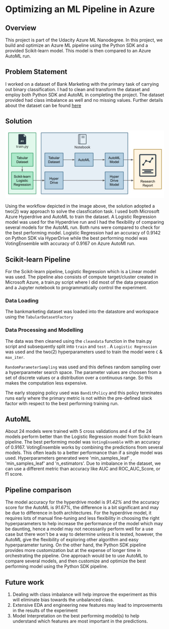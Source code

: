 # Optimizing an ML Pipeline in Azure

## Overview
This project is part of the Udacity Azure ML Nanodegree.
In this project, we build and optimize an Azure ML pipeline using the Python SDK and a provided Scikit-learn model.
This model is then compared to an Azure AutoML run.


## Problem Statement
I worked on a dataset of Bank Marketing with the primary task of carrying out binary classification. I had to clean and transform the dataset 
and employ both Python SDK and AutoML in completing the project. The dataset provided had class imbalance as well and no missing values. 
Further details about the dataset can be found <a href='https://archive.ics.uci.edu/ml/datasets/Bank+Marketing'>here</a>

## Solution

![](https://github.com/ObinnaIheanachor/nd00333_AZMLND_Optimizing_a_Pipeline_in_Azure-Starter-Files/blob/main/Archietecture.jpg)

Using the workflow depicted in the image above, the solution adopted a two(2) way approach to solve the classfication task. I used both Microsoft Azure Hyperdrive and AutoML to train the dataset. A Logistic Regression model was used for the Hyperdrive run and I had the flexibility of comparing several models for the AutoML run. Both runs were compared to check for the best performing model.
Logistic Regression had an accuracy of 0.9142 on Python SDK via HyperDrive while the best performing model was VotingEnsemble with accuracy of 0.9167 on Azure AutoMl run.

## Scikit-learn Pipeline

For the Scikit-learn pipeline, Logistic Regression which is a Linear model was used. The pipeline also consists of compute target/cluster created in Microsoft Azure, a train.py script where I did most of the data preparation and a Jupyter notebook to programmatically control the experiment.

### Data Loading
The bankmarketing dataset was loaded into the datastore and workspace using the `TabularDatasetFactory`

### Data Processing and Modelling

The data was then cleaned using the `cleandata` function in the train.py script and subsequently split into `train` and `test` . A `Logistic Regression` was used and the two(2) hyperparameters used to train the model were `C` & `max_iter`. 

`RandomParameterSampling` was used and this defines random sampling over a hyperparameter search space. The parameter values are choosen from a set of discrete values or a distribution over a continuous range. So this makes the computation less expensive.

The early stopping policy used was `BanditPolicy` and this policy terminates runs early where the primary metric is not within the pre-defined slack factor with respect to the best performing training run.

## AutoML

About 24 models were trained with 5 cross validations and 4 of the 24 models perform better than the Logistic Regression model from Scikit-learn pipeline. The best performing model was `VotingEnsemble` with an accuracy of 0.9167. VotingEnsemble works by combining the predictions from several models. This often leads to a better performance than if a single model was used.
Hyperparameters generated were 'min_samples_leaf' ,  'min_samples_leaf' and 'n_estimators'. Due to imbalance in the dataset, we can use a different metric than accuracy like AUC and ROC_AUC_Score, or f1 score.

## Pipeline comparison

The model accuracy for the hyperdrive model is *91.42%* and the accuracy score for the AutoML is *91.67%*, the difference is a bit significant and may be due to difference in both architectures. For the hyperdrive model, it requires lots of manual fine-tuning and less flexibility in choosing the right hyperparameters to help increase the performance of the model which may be daunting, hence a model may not necessarily perform well for a use case but there won't be a way to determine unless it is tested, however, the AutoML give the flexibility of exploring other algorithm and easy hyperparameter tuning.
On the other hand, the Python SDK pipeline provides more customization but at the expense of longer time in orchestrating the pipeline.
One approach would be to use AutoML to compare several models, and then customize and optimize the best performing model using the Python SDK pipeline.

## Future work

1. Dealing with class imbalance will help improve the experiment as this will eliminate bias towards the unbalanced class.
2. Extensive EDA and engineering new features may lead to improvements in the results of the experiment
3. Model Interpretation on the best performing model(s) to help understand which features are most important in the predictions.
